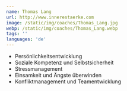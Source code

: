 ```yaml
---
name: Thomas Lang
url: http://www.innerestaerke.com
image: /static/img/coaches/Thomas_Lang.jpg
webp: /static/img/coaches/Thomas_Lang.webp
tags: ''
languages: 'de'
---
```


<ul><li>Persönlichkeitsentwicklung&nbsp;</li><li>Soziale Kompetenz und Selbstsicherheit</li><li>Stressmanagement&nbsp;</li><li>Einsamkeit und Ängste überwinden</li><li>Konfliktmanagement und Teamentwicklung</li></ul>